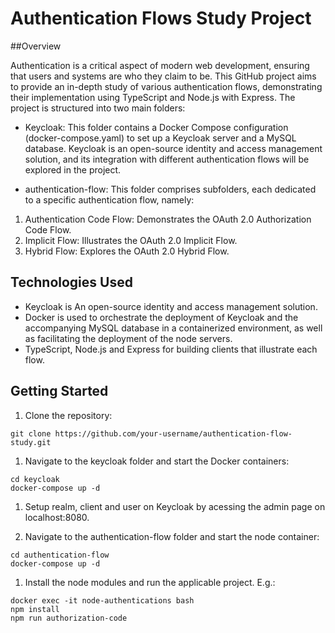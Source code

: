 # Authentication Flows Study Project

##Overview

Authentication is a critical aspect of modern web development, ensuring that users and systems are who they claim to be. This GitHub project aims to provide an in-depth study of various authentication flows, demonstrating their implementation using TypeScript and Node.js with Express. The project is structured into two main folders:

- Keycloak: This folder contains a Docker Compose configuration (docker-compose.yaml) to set up a Keycloak server and a MySQL database. Keycloak is an open-source identity and access management solution, and its integration with different authentication flows will be explored in the project.

- authentication-flow: This folder comprises subfolders, each dedicated to a specific authentication flow, namely:
1. Authentication Code Flow: Demonstrates the OAuth 2.0 Authorization Code Flow.
2. Implicit Flow: Illustrates the OAuth 2.0 Implicit Flow.
3. Hybrid Flow: Explores the OAuth 2.0 Hybrid Flow.

## Technologies Used

- Keycloak is An open-source identity and access management solution.
- Docker is used to orchestrate the deployment of Keycloak and the accompanying MySQL database in a containerized environment, as well as facilitating the deployment of the node servers.
- TypeScript, Node.js and Express for building clients that illustrate each flow.

## Getting Started

1. Clone the repository:

```git clone https://github.com/your-username/authentication-flow-study.git```

1. Navigate to the keycloak folder and start the Docker containers:

```
cd keycloak
docker-compose up -d
```

1. Setup realm, client and user on Keycloak by acessing the admin page on localhost:8080.

1. Navigate to the authentication-flow folder and start the node container:
```
cd authentication-flow
docker-compose up -d
```

1. Install the node modules and run the applicable project. E.g.:
```
docker exec -it node-authentications bash
npm install
npm run authorization-code
```